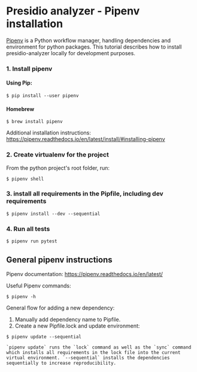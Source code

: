 # Presidio analyzer - Pipenv installation
[Pipenv](https://pipenv.readthedocs.io/en/latest/) is a Python workflow manager, handling dependencies and environment for python packages. This tutorial describes how to install presidio-analyzer locally for development purposes.
### 1. Install pipenv
#### Using Pip:
```
$ pip install --user pipenv
```
#### Homebrew
```
$ brew install pipenv
```

Additional installation instructions: https://pipenv.readthedocs.io/en/latest/install/#installing-pipenv


### 2. Create virtualenv for the project
From the python project's root folder, run:
```
$ pipenv shell
```

### 3. install all requirements in the Pipfile, including dev requirements

```
$ pipenv install --dev --sequential
```

### 4. Run all tests
```
$ pipenv run pytest
```

## General pipenv instructions
Pipenv documentation: https://pipenv.readthedocs.io/en/latest/

Useful Pipenv commands:
```
$ pipenv -h
```

General flow for adding a new dependency:
1. Manually add dependency name to Pipfile.
2. Create a new Pipfile.lock and update environment:
```
$ pipenv update --sequential
```

    `pipenv update` runs the `lock` command as well as the `sync` command which installs all requirements in the lock file into the current virtual environment. `--sequential` installs the dependencies sequentially to increase reproducibility.